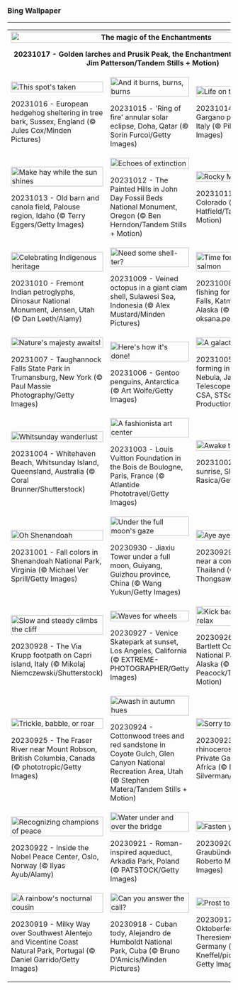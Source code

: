 <h3>
 Bing Wallpaper
</h3>
<hr/>
<table>
<tr>
<th colspan="3">
<img alt="The magic of the Enchantments" src="https://www.bing.com/th?id=OHR.GoldenEnchantments_EN-US1308880623_UHD.jpg&amp;rf=LaDigue_UHD.jpg&amp;pid=hp&amp;w=3840&amp;h=2160&amp;rs=1&amp;c=4" width="100%"/><p>20231017 - Golden larches and Prusik Peak, the Enchantments, Washington (© Jim Patterson/Tandem Stills + Motion)</p></th>
</tr>
<tr>
<td><img alt="This spot's taken" src="https://www.bing.com/th?id=OHR.AutumnHedgehog_EN-US1171311197_UHD.jpg&amp;rf=LaDigue_UHD.jpg&amp;pid=hp&amp;w=3840&amp;h=2160&amp;rs=1&amp;c=4" width="100%"/><p>20231016 - European hedgehog sheltering in tree bark, Sussex, England (© Jules Cox/Minden Pictures)</p></td>
<td><img alt="And it burns, burns, burns" src="https://www.bing.com/th?id=OHR.RingEclipse_EN-US1077107553_UHD.jpg&amp;rf=LaDigue_UHD.jpg&amp;pid=hp&amp;w=3840&amp;h=2160&amp;rs=1&amp;c=4" width="100%"/><p>20231015 - 'Ring of fire' annular solar eclipse, Doha, Qatar (© Sorin Furcoi/Getty Images)</p></td>
<td><img alt="Life on the edge" src="https://www.bing.com/th?id=OHR.ViesteItaly_EN-US0948108910_UHD.jpg&amp;rf=LaDigue_UHD.jpg&amp;pid=hp&amp;w=3840&amp;h=2160&amp;rs=1&amp;c=4" width="100%"/><p>20231014 - Vieste on the Gargano peninsula, Apulia, Italy (© Pilat666/Getty Images)</p></td>
</tr>
<tr>
<td><img alt="Make hay while the sun shines" src="https://www.bing.com/th?id=OHR.IdahoBarn_EN-US0098074838_UHD.jpg&amp;rf=LaDigue_UHD.jpg&amp;pid=hp&amp;w=3840&amp;h=2160&amp;rs=1&amp;c=4" width="100%"/><p>20231013 - Old barn and canola field, Palouse region, Idaho (© Terry Eggers/Getty Images)</p></td>
<td><img alt="Echoes of extinction" src="https://www.bing.com/th?id=OHR.JohnDayFossil_EN-US9957224234_UHD.jpg&amp;rf=LaDigue_UHD.jpg&amp;pid=hp&amp;w=3840&amp;h=2160&amp;rs=1&amp;c=4" width="100%"/><p>20231012 - The Painted Hills in John Day Fossil Beds National Monument, Oregon (© Ben Herndon/Tandem Stills + Motion)</p></td>
<td><img alt="Rocky Mountain high" src="https://www.bing.com/th?id=OHR.SoprisSunrise_EN-US9658915846_UHD.jpg&amp;rf=LaDigue_UHD.jpg&amp;pid=hp&amp;w=3840&amp;h=2160&amp;rs=1&amp;c=4" width="100%"/><p>20231011 - Mount Sopris, Colorado (© Jason Hatfield/Tandem Stills + Motion)</p></td>
</tr>
<tr>
<td><img alt="Celebrating Indigenous heritage" src="https://www.bing.com/th?id=OHR.FremontPetroglyph_EN-US9601526664_UHD.jpg&amp;rf=LaDigue_UHD.jpg&amp;pid=hp&amp;w=3840&amp;h=2160&amp;rs=1&amp;c=4" width="100%"/><p>20231010 - Fremont Indian petroglyphs, Dinosaur National Monument, Jensen, Utah (© Dan Leeth/Alamy)</p></td>
<td><img alt="Need some shell-ter?" src="https://www.bing.com/th?id=OHR.OctoClam_EN-US9467607669_UHD.jpg&amp;rf=LaDigue_UHD.jpg&amp;pid=hp&amp;w=3840&amp;h=2160&amp;rs=1&amp;c=4" width="100%"/><p>20231009 - Veined octopus in a giant clam shell, Sulawesi Sea, Indonesia (© Alex Mustard/Minden Pictures)</p></td>
<td><img alt="Time for self-serve salmon" src="https://www.bing.com/th?id=OHR.GrizzlyFalls_EN-US9219501224_UHD.jpg&amp;rf=LaDigue_UHD.jpg&amp;pid=hp&amp;w=3840&amp;h=2160&amp;rs=1&amp;c=4" width="100%"/><p>20231008 - Brown bears fishing for salmon at Brooks Falls, Katmai National Park, Alaska (© oksana.perkins/Shutterstock)</p></td>
</tr>
<tr>
<td><img alt="Nature's majesty awaits!" src="https://www.bing.com/th?id=OHR.TaughannockFalls_EN-US8509030625_UHD.jpg&amp;rf=LaDigue_UHD.jpg&amp;pid=hp&amp;w=3840&amp;h=2160&amp;rs=1&amp;c=4" width="100%"/><p>20231007 - Taughannock Falls State Park in Trumansburg, New York (© Paul Massie Photography/Getty Images)</p></td>
<td><img alt="Here's how it's done!" src="https://www.bing.com/th?id=OHR.GentooJump_EN-US3267430533_UHD.jpg&amp;rf=LaDigue_UHD.jpg&amp;pid=hp&amp;w=3840&amp;h=2160&amp;rs=1&amp;c=4" width="100%"/><p>20231006 - Gentoo penguins, Antarctica (© Art Wolfe/Getty Images)</p></td>
<td><img alt="A galactic spider's web" src="https://www.bing.com/th?id=OHR.TarantulaNebula_EN-US3085335513_UHD.jpg&amp;rf=LaDigue_UHD.jpg&amp;pid=hp&amp;w=3840&amp;h=2160&amp;rs=1&amp;c=4" width="100%"/><p>20231005 - Young stars forming in the Tarantula Nebula, James Webb Space Telescope (© NASA, ESA, CSA, STScI, Webb ERO Production Team)</p></td>
</tr>
<tr><td><img alt="Whitsunday wanderlust" src="https://www.bing.com/th?id=OHR.WhitsundaySwirl_EN-US2946291997_UHD.jpg&amp;rf=LaDigue_UHD.jpg&amp;pid=hp&amp;w=3840&amp;h=2160&amp;rs=1&amp;c=4" width="100%"/><p>20231004 - Whitehaven Beach, Whitsunday Island, Queensland, Australia (© Coral Brunner/Shutterstock)</p></td><td><img alt="A fashionista art center" src="https://www.bing.com/th?id=OHR.VuittonFoundation_EN-US2808914200_UHD.jpg&amp;rf=LaDigue_UHD.jpg&amp;pid=hp&amp;w=3840&amp;h=2160&amp;rs=1&amp;c=4" width="100%"/><p>20231003 - Louis Vuitton Foundation in the Bois de Boulogne, Paris, France (© Atlantide Phototravel/Getty Images)</p></td><td><img alt="Awake to the lake" src="https://www.bing.com/th?id=OHR.LakeBledSunrise_EN-US2708574517_UHD.jpg&amp;rf=LaDigue_UHD.jpg&amp;pid=hp&amp;w=3840&amp;h=2160&amp;rs=1&amp;c=4" width="100%"/><p>20231002 - Lake Bled at sunrise, Slovenia (© Rasica/Getty Images)</p></td></tr><tr><td><img alt="Oh Shenandoah" src="https://www.bing.com/th?id=OHR.ShenandoahFoliage_EN-US9719781431_UHD.jpg&amp;rf=LaDigue_UHD.jpg&amp;pid=hp&amp;w=3840&amp;h=2160&amp;rs=1&amp;c=4" width="100%"/><p>20231001 - Fall colors in Shenandoah National Park, Virginia (© Michael Ver Sprill/Getty Images)</p></td><td><img alt="Under the full moon's gaze" src="https://www.bing.com/th?id=OHR.GuiyangMoon_EN-US2407385108_UHD.jpg&amp;rf=LaDigue_UHD.jpg&amp;pid=hp&amp;w=3840&amp;h=2160&amp;rs=1&amp;c=4" width="100%"/><p>20230930 - Jiaxiu Tower under a full moon, Guiyang, Guizhou province, China (© Wang Yukun/Getty Images)</p></td><td><img alt="Aye aye, captain!" src="https://www.bing.com/th?id=OHR.MaritimeDay_EN-US2262770680_UHD.jpg&amp;rf=LaDigue_UHD.jpg&amp;pid=hp&amp;w=3840&amp;h=2160&amp;rs=1&amp;c=4" width="100%"/><p>20230929 - Container ship near a commercial port in Thailand (© Suriyapong Thongsawang/Getty Images)</p></td></tr><tr><td><img alt="Slow and steady climbs the cliff" src="https://www.bing.com/th?id=OHR.CapriKrupp_EN-US2044781395_UHD.jpg&amp;rf=LaDigue_UHD.jpg&amp;pid=hp&amp;w=3840&amp;h=2160&amp;rs=1&amp;c=4" width="100%"/><p>20230928 - The Via Krupp footpath on Capri island, Italy (© Mikolaj Niemczewski/Shutterstock)</p></td><td><img alt="Waves for wheels" src="https://www.bing.com/th?id=OHR.VeniceSkatePark_EN-US1972530060_UHD.jpg&amp;rf=LaDigue_UHD.jpg&amp;pid=hp&amp;w=3840&amp;h=2160&amp;rs=1&amp;c=4" width="100%"/><p>20230927 - Venice Skatepark at sunset, Los Angeles, California (© EXTREME-PHOTOGRAPHER/Getty Images)</p></td><td><img alt="Kick back, snack, and relax" src="https://www.bing.com/th?id=OHR.GlacierBayOtter_EN-US1818492105_UHD.jpg&amp;rf=LaDigue_UHD.jpg&amp;pid=hp&amp;w=3840&amp;h=2160&amp;rs=1&amp;c=4" width="100%"/><p>20230926 - Sea otter in Bartlett Cove, Glacier Bay National Park and Preserve, Alaska (© Andrew Peacock/Tandem Stills + Motion)</p></td></tr><tr><td><img alt="Trickle, babble, or roar" src="https://www.bing.com/th?id=OHR.FraserRiverBC_EN-US1696932265_UHD.jpg&amp;rf=LaDigue_UHD.jpg&amp;pid=hp&amp;w=3840&amp;h=2160&amp;rs=1&amp;c=4" width="100%"/><p>20230925 - The Fraser River near Mount Robson, British Columbia, Canada (© phototropic/Getty Images)</p></td><td><img alt="Awash in autumn hues" src="https://www.bing.com/th?id=OHR.CottonwoodCanyon_EN-US1573845041_UHD.jpg&amp;rf=LaDigue_UHD.jpg&amp;pid=hp&amp;w=3840&amp;h=2160&amp;rs=1&amp;c=4" width="100%"/><p>20230924 - Cottonwood trees and red sandstone in Coyote Gulch, Glen Canyon National Recreation Area, Utah (© Stephen Matera/Tandem Stills + Motion)</p></td><td><img alt="Sorry to crash your party" src="https://www.bing.com/th?id=OHR.ShamwariRhino_EN-US1414731584_UHD.jpg&amp;rf=LaDigue_UHD.jpg&amp;pid=hp&amp;w=3840&amp;h=2160&amp;rs=1&amp;c=4" width="100%"/><p>20230923 - Southern white rhinoceros males, Shamwari Private Game Reserve, South Africa (© David Silverman/Getty Images)</p></td></tr><tr><td><img alt="Recognizing champions of peace" src="https://www.bing.com/th?id=OHR.NobelNorway_EN-US3740897457_UHD.jpg&amp;rf=LaDigue_UHD.jpg&amp;pid=hp&amp;w=3840&amp;h=2160&amp;rs=1&amp;c=4" width="100%"/><p>20230922 - Inside the Nobel Peace Center, Oslo, Norway (© Ilyas Ayub/Alamy)</p></td><td><img alt="Water under and over the bridge" src="https://www.bing.com/th?id=OHR.ArkadiaPark_EN-US3604031201_UHD.jpg&amp;rf=LaDigue_UHD.jpg&amp;pid=hp&amp;w=3840&amp;h=2160&amp;rs=1&amp;c=4" width="100%"/><p>20230921 - Roman-inspired aqueduct, Arkadia Park, Poland (© PATSTOCK/Getty Images)</p></td><td><img alt="Fasten your seatbelts!" src="https://www.bing.com/th?id=OHR.SplugenPass_EN-US5807017383_UHD.jpg&amp;rf=LaDigue_UHD.jpg&amp;pid=hp&amp;w=3840&amp;h=2160&amp;rs=1&amp;c=4" width="100%"/><p>20230920 - Splügen Pass, Graubünden, Switzerland (© Roberto Moiola/Getty Images)</p></td></tr><tr><td><img alt="A rainbow's nocturnal cousin" src="https://www.bing.com/th?id=OHR.MilkyWayPortugal_EN-US3289730564_UHD.jpg&amp;rf=LaDigue_UHD.jpg&amp;pid=hp&amp;w=3840&amp;h=2160&amp;rs=1&amp;c=4" width="100%"/><p>20230919 - Milky Way over Southwest Alentejo and Vicentine Coast Natural Park, Portugal (© Daniel Garrido/Getty Images)</p></td><td><img alt="Can you answer the call?" src="https://www.bing.com/th?id=OHR.CubanTody_EN-US3083797062_UHD.jpg&amp;rf=LaDigue_UHD.jpg&amp;pid=hp&amp;w=3840&amp;h=2160&amp;rs=1&amp;c=4" width="100%"/><p>20230918 - Cuban tody, Alejandro de Humboldt National Park, Cuba (© Bruno D'Amicis/Minden Pictures)</p></td><td><img alt="Prost to you and yours!" src="https://www.bing.com/th?id=OHR.OktoberfestWorkers_EN-US5478786117_UHD.jpg&amp;rf=LaDigue_UHD.jpg&amp;pid=hp&amp;w=3840&amp;h=2160&amp;rs=1&amp;c=4" width="100%"/><p>20230917 - A beer tent at Oktoberfest in Theresienwiese, Munich, Germany (© Peter Kneffel/picture alliance via Getty Images)</p></td></tr></table>
